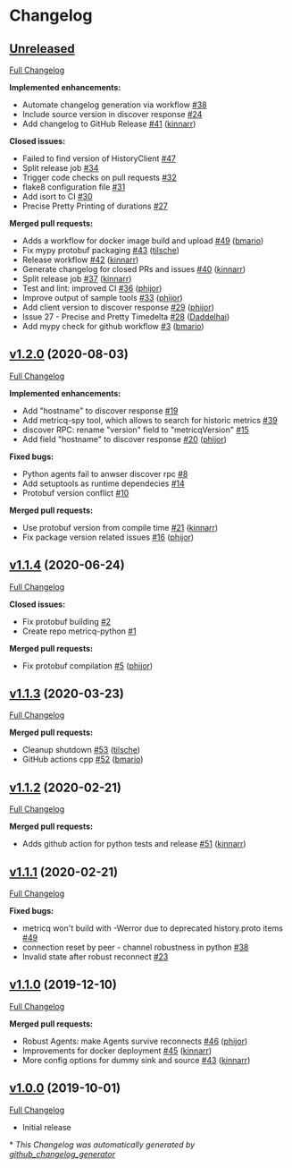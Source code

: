 # Changelog

## [Unreleased](https://github.com/metricq/metricq-python/tree/HEAD)

[Full Changelog](https://github.com/metricq/metricq-python/compare/v1.2.0...HEAD)

**Implemented enhancements:**

- Automate changelog generation via workflow [\#38](https://github.com/metricq/metricq-python/issues/38)
- Include source version in discover response [\#24](https://github.com/metricq/metricq-python/issues/24)
- Add changelog to GitHub Release [\#41](https://github.com/metricq/metricq-python/pull/41) ([kinnarr](https://github.com/kinnarr))

**Closed issues:**

- Failed to find version of HistoryClient [\#47](https://github.com/metricq/metricq-python/issues/47)
- Split release job [\#34](https://github.com/metricq/metricq-python/issues/34)
- Trigger code checks on pull requests [\#32](https://github.com/metricq/metricq-python/issues/32)
- flake8 configuration file [\#31](https://github.com/metricq/metricq-python/issues/31)
- Add isort to CI [\#30](https://github.com/metricq/metricq-python/issues/30)
- Precise Pretty Printing of durations [\#27](https://github.com/metricq/metricq-python/issues/27)

**Merged pull requests:**

- Adds a workflow for docker image build and upload [\#49](https://github.com/metricq/metricq-python/pull/49) ([bmario](https://github.com/bmario))
- Fix mypy protobuf packaging [\#43](https://github.com/metricq/metricq-python/pull/43) ([tilsche](https://github.com/tilsche))
- Release workflow [\#42](https://github.com/metricq/metricq-python/pull/42) ([kinnarr](https://github.com/kinnarr))
- Generate changelog for closed PRs and issues [\#40](https://github.com/metricq/metricq-python/pull/40) ([kinnarr](https://github.com/kinnarr))
- Split release job [\#37](https://github.com/metricq/metricq-python/pull/37) ([kinnarr](https://github.com/kinnarr))
- Test and lint: improved CI [\#36](https://github.com/metricq/metricq-python/pull/36) ([phijor](https://github.com/phijor))
- Improve output of sample tools [\#33](https://github.com/metricq/metricq-python/pull/33) ([phijor](https://github.com/phijor))
- Add client version to discover response [\#29](https://github.com/metricq/metricq-python/pull/29) ([phijor](https://github.com/phijor))
- Issue 27 - Precise and Pretty Timedelta [\#28](https://github.com/metricq/metricq-python/pull/28) ([Daddelhai](https://github.com/Daddelhai))
- Add mypy check for github workflow [\#3](https://github.com/metricq/metricq-python/pull/3) ([bmario](https://github.com/bmario))

## [v1.2.0](https://github.com/metricq/metricq-python/tree/v1.2.0) (2020-08-03)

[Full Changelog](https://github.com/metricq/metricq-python/compare/v1.1.4...v1.2.0)

**Implemented enhancements:**

- Add "hostname" to discover response [\#19](https://github.com/metricq/metricq-python/issues/19)
- Add metricq-spy tool, which allows to search for historic metrics [\#39](https://github.com/metricq/metricq-python/issues/39)
- discover RPC: rename "version" field to "metricqVersion" [\#15](https://github.com/metricq/metricq-python/issues/15)
- Add field "hostname" to discover response [\#20](https://github.com/metricq/metricq-python/pull/20) ([phijor](https://github.com/phijor))

**Fixed bugs:**

- Python agents fail to anwser discover rpc [\#8](https://github.com/metricq/metricq-python/issues/8)
- Add setuptools as runtime dependecies [\#14](https://github.com/metricq/metricq-python/issues/14)
- Protobuf version conflict [\#10](https://github.com/metricq/metricq-python/issues/10)

**Merged pull requests:**

- Use protobuf version from compile time [\#21](https://github.com/metricq/metricq-python/pull/21) ([kinnarr](https://github.com/kinnarr))
- Fix package version related issues [\#16](https://github.com/metricq/metricq-python/pull/16) ([phijor](https://github.com/phijor))

## [v1.1.4](https://github.com/metricq/metricq-python/tree/v1.1.4) (2020-06-24)

[Full Changelog](https://github.com/metricq/metricq-python/compare/v1.1.3...v1.1.4)

**Closed issues:**

- Fix protobuf building [\#2](https://github.com/metricq/metricq-python/issues/2)
- Create repo metricq-python [\#1](https://github.com/metricq/metricq-python/issues/1)

**Merged pull requests:**

- Fix protobuf compilation [\#5](https://github.com/metricq/metricq-python/pull/5) ([phijor](https://github.com/phijor))

## [v1.1.3](https://github.com/metricq/metricq-python/tree/v1.1.3) (2020-03-23)

[Full Changelog](https://github.com/metricq/metricq-python/compare/v1.1.2...v1.1.3)

**Merged pull requests:**

- Cleanup shutdown [\#53](https://github.com/metricq/metricq/pull/53) ([tilsche](https://github.com/tilsche))
- GitHub actions cpp [\#52](https://github.com/metricq/metricq/pull/52) ([bmario](https://github.com/bmario))

## [v1.1.2](https://github.com/metricq/metricq-python/tree/v1.1.2) (2020-02-21)

[Full Changelog](https://github.com/metricq/metricq-python/compare/v1.1.1...v1.1.2)

**Merged pull requests:**

- Adds github action for python tests and release [\#51](https://github.com/metricq/metricq/pull/51) ([kinnarr](https://github.com/kinnarr))

## [v1.1.1](https://github.com/metricq/metricq-python/tree/v1.1.1) (2020-02-21)

[Full Changelog](https://github.com/metricq/metricq-python/compare/v1.1.0...v1.1.1)

**Fixed bugs:**

- metricq won't build with -Werror due to deprecated history.proto items [\#49](https://github.com/metricq/metricq/issues/49)
- connection reset by peer - channel robustness in python [\#38](https://github.com/metricq/metricq/issues/38)
- Invalid state after robust reconnect [\#23](https://github.com/metricq/metricq/issues/23)

## [v1.1.0](https://github.com/metricq/metricq-python/tree/v1.1.0) (2019-12-10)

[Full Changelog](https://github.com/metricq/metricq-python/compare/v1.0.0...v1.1.0)

**Merged pull requests:**

- Robust Agents: make Agents survive reconnects [\#46](https://github.com/metricq/metricq/pull/46) ([phijor](https://github.com/phijor))
- Improvements for docker deployment [\#45](https://github.com/metricq/metricq/pull/45) ([kinnarr](https://github.com/kinnarr))
- More config options for dummy sink and source [\#43](https://github.com/metricq/metricq/pull/43) ([kinnarr](https://github.com/kinnarr))

## [v1.0.0](https://github.com/metricq/metricq-python/tree/v1.0.0) (2019-10-01)

[Full Changelog](https://github.com/metricq/metricq-python/compare/f3ad7c612e87569afc26f44268c2e4c4dc93161b...v1.0.0)

- Initial release

\* *This Changelog was automatically generated by [github_changelog_generator](https://github.com/github-changelog-generator/github-changelog-generator)*
